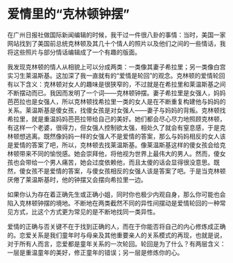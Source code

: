 # 爱情里的“克林顿钟摆”

在广州日报社做国际新闻编辑的时候，我干过一件很八卦的事情：当时，美国一家网站找到了美国前总统克林顿及其几十个情人的照片以及他们之间的一些情话，我将这些照片与部分情话编辑成了一个有趣的版面。 

我发现克林顿的情人从相貌上可以分成两类：一类像其妻子希拉里；另一类像白宫实习生莱温斯基。这加深了我一直就有的“爱情是轮回”的观念。克林顿的爱情轮回有以下含义：克林顿对女人的趣味是很狭窄的，不过就是在希拉里和莱温斯基之间不断摆动而已。我因而发明了一个词——克林顿钟摆。妻子希拉里是女强人，妈妈芭芭拉也是女强人，所以克林顿找希拉里一类的女人是在不断重复构建他与妈妈的关系。莱温斯基是傻女孩，找傻女孩是对女强人——妻子与妈妈的背叛。克林顿找希拉里，就是重温妈妈芭芭拉带给自己的美好。她们都会尽心尽力地照顾克林顿，有这样一个老婆，很得力，但女强人控制欲太强，相处久了就会有窒息感，于是克林顿想逃离。既然像妈妈一样的女强人不是爱情的答案，那么与妈妈相反的女人该是爱情的答案了吧，所以，克林顿去找莱温斯基。像莱温斯基这样的傻女孩会给克林顿带来不同的愉悦感。她会崇拜他，将他视为世界上最伟大的男人。然而，傻女孩也会带给一个男人痛苦，她会过度依赖他，而且太傻的话会显得很没意思。既然，傻女孩不是爱情的答案，与傻女孩相反的女强人该是答案了吧。于是当克林顿厌倦了莱温斯基时，他的钟摆又会摆向希拉里一边。 

如果你认为存在着正确先生或正确小姐，同时你也极少内观自身，那么你可能也会陷入克林顿钟摆的境地。不断地在两类截然不同的异性间摆动是爱情轮回的一种常见方式，比这个方式更为常见的是不断地找同一类异性。 

爱情的正确与否关键不在于找到正确的人，而在于你能否将自己的内心修炼成正确的。恋爱关系是我们童年时与母亲及其他重要亲人的关系模式的再现，也就是说，对于所有人而言，恋爱都是童年关系的一次轮回。轮回是为了什么？有两层含义：一层是重温童年的美好，修正童年的错误；另一层是修炼你的心。
